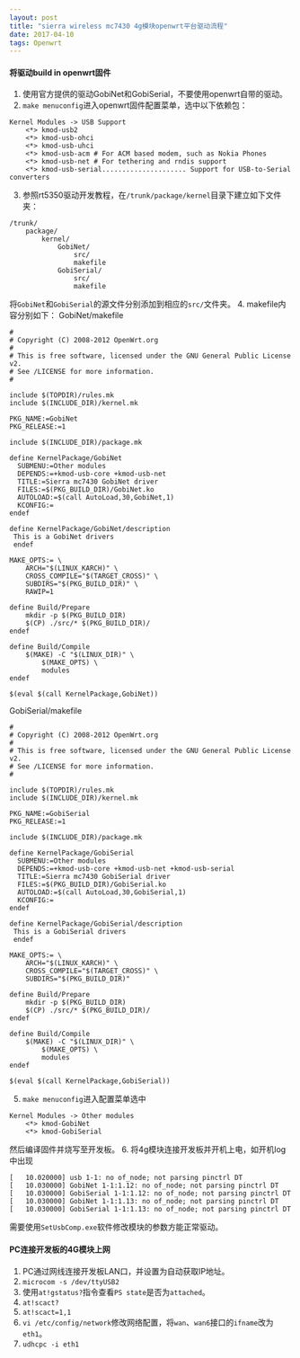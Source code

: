 ```yaml
---
layout: post
title: "sierra wireless mc7430 4g模块openwrt平台驱动流程"
date: 2017-04-10 
tags: Openwrt  
---
```

#### 将驱动build in openwrt固件
1. 使用官方提供的驱动GobiNet和GobiSerial，不要使用openwrt自带的驱动。
2. `make menuconfig`进入openwrt固件配置菜单，选中以下依赖包：
```
Kernel Modules -> USB Support
    <*> kmod-usb2
    <*> kmod-usb-ohci
    <*> kmod-usb-uhci
    <*> kmod-usb-acm # For ACM based modem, such as Nokia Phones
    <*> kmod-usb-net # For tethering and rndis support
    <*> kmod-usb-serial..................... Support for USB-to-Serial converters 
```
3. 参照rt5350驱动开发教程，在`/trunk/package/kernel`目录下建立如下文件夹：
```
/trunk/
    package/
        kernel/
            GobiNet/
                src/
                makefile
            GobiSerial/
                src/
                makefile
```
将`GobiNet`和`GobiSerial`的源文件分别添加到相应的`src/`文件夹。
4. makefile内容分别如下：
GobiNet/makefile

```
#
# Copyright (C) 2008-2012 OpenWrt.org
#
# This is free software, licensed under the GNU General Public License v2.
# See /LICENSE for more information.
#

include $(TOPDIR)/rules.mk
include $(INCLUDE_DIR)/kernel.mk

PKG_NAME:=GobiNet
PKG_RELEASE:=1

include $(INCLUDE_DIR)/package.mk

define KernelPackage/GobiNet
  SUBMENU:=Other modules
  DEPENDS:=+kmod-usb-core +kmod-usb-net
  TITLE:=Sierra mc7430 GobiNet driver
  FILES:=$(PKG_BUILD_DIR)/GobiNet.ko
  AUTOLOAD:=$(call AutoLoad,30,GobiNet,1)
  KCONFIG:=
endef

define KernelPackage/GobiNet/description
 This is a GobiNet drivers
 endef

MAKE_OPTS:= \
	ARCH="$(LINUX_KARCH)" \
	CROSS_COMPILE="$(TARGET_CROSS)" \
	SUBDIRS="$(PKG_BUILD_DIR)" \
	RAWIP=1

define Build/Prepare
	mkdir -p $(PKG_BUILD_DIR)
	$(CP) ./src/* $(PKG_BUILD_DIR)/
endef

define Build/Compile
	$(MAKE) -C "$(LINUX_DIR)" \
		$(MAKE_OPTS) \
		modules
endef

$(eval $(call KernelPackage,GobiNet))
```
GobiSerial/makefile

```
#
# Copyright (C) 2008-2012 OpenWrt.org
#
# This is free software, licensed under the GNU General Public License v2.
# See /LICENSE for more information.
#

include $(TOPDIR)/rules.mk
include $(INCLUDE_DIR)/kernel.mk

PKG_NAME:=GobiSerial
PKG_RELEASE:=1

include $(INCLUDE_DIR)/package.mk

define KernelPackage/GobiSerial
  SUBMENU:=Other modules
  DEPENDS:=+kmod-usb-core +kmod-usb-net +kmod-usb-serial
  TITLE:=Sierra mc7430 GobiSerial driver
  FILES:=$(PKG_BUILD_DIR)/GobiSerial.ko
  AUTOLOAD:=$(call AutoLoad,30,GobiSerial,1)
  KCONFIG:=
endef

define KernelPackage/GobiSerial/description
 This is a GobiSerial drivers
 endef

MAKE_OPTS:= \
	ARCH="$(LINUX_KARCH)" \
	CROSS_COMPILE="$(TARGET_CROSS)" \
	SUBDIRS="$(PKG_BUILD_DIR)"

define Build/Prepare
	mkdir -p $(PKG_BUILD_DIR)
	$(CP) ./src/* $(PKG_BUILD_DIR)/
endef

define Build/Compile
	$(MAKE) -C "$(LINUX_DIR)" \
		$(MAKE_OPTS) \
		modules
endef

$(eval $(call KernelPackage,GobiSerial))
```
5. `make menuconfig`进入配置菜单选中
```
Kernel Modules -> Other modules
    <*> kmod-GobiNet
    <*> kmod-GobiSerial
```
然后编译固件并烧写至开发板。
6. 将4g模块连接开发板并开机上电，如开机log中出现
```
[   10.020000] usb 1-1: no of_node; not parsing pinctrl DT
[   10.030000] GobiNet 1-1:1.12: no of_node; not parsing pinctrl DT
[   10.030000] GobiSerial 1-1:1.12: no of_node; not parsing pinctrl DT
[   10.030000] GobiNet 1-1:1.13: no of_node; not parsing pinctrl DT
[   10.030000] GobiSerial 1-1:1.13: no of_node; not parsing pinctrl DT
```
需要使用`SetUsbComp.exe`软件修改模块的参数方能正常驱动。

#### PC连接开发板的4G模块上网
1. PC通过网线连接开发板LAN口，并设置为自动获取IP地址。
2. `microcom -s /dev/ttyUSB2`
3. 使用`at!gstatus?`指令查看`PS state`是否为`attached`。
4. `at!scact?`
5. `at!scact=1,1`
6. `vi /etc/config/network`修改网络配置，将`wan`、`wan6`接口的`ifname`改为`eth1`。
7. `udhcpc -i eth1`
